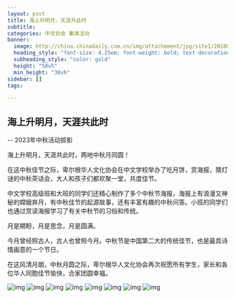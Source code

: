 ```yaml
---
layout: post
title: 海上升明月，天涯共此时
subtitle: 
categories: 中文协会 集体活动
banner:
  image: http://china.chinadaily.com.cn/img/attachement/jpg/site1/20180922/d8cb8a14fd991d10627c0c.jpg
  heading_style: "font-size: 4.25em; font-weight: bold; text-decoration: underline"
  subheading_style: "color: gold"
  height: "50vh"
  min_height: "38vh"
sidebar: []
tags: 

---
```


## 海上升明月，天涯共此时

-- 2023年中秋活动掠影

海上升明月，天涯共此时，两地中秋月同圆！

在这中秋佳节之际，卑尔根华人文化协会在中文学校举办了吃月饼，赏海报，猜灯谜的中秋茶话会，大人和孩子们都欢聚一堂，共度佳节。

中文学校高级班和大班的同学们还精心制作了多个中秋节海报，海报上有浪漫又神秘的嫦娥奔月，有中秋佳节的起源故事，还有丰富有趣的中秋问答。小班的同学们也通过赏读海报学习了有关中秋节的习俗和传统。

月是期盼，月是思念，月是圆满。

今月曾经照古人，古人也曾照今月。中秋节是中国第二大的传统佳节，也是最具诗情画意的一个节日。

在这风清月朗，中秋月圆之际，卑尔根华人文化协会再次祝愿所有学生，家长和各位华人同胞佳节愉快，合家团圆幸福。

![img](../../../assets/images/zhongqiu/WechatIMG18.jpg)
![img](../../../assets/images/zhongqiu/IMG_20230930_103754.jpg)
![img](../../../assets/images/zhongqiu/IMG_20230930_103810.jpg)
![img](../../../assets/images/zhongqiu/IMG_20230930_103836.jpg)
![img](../../../assets/images/zhongqiu/IMG_20230930_103850.jpg)
![img](../../../assets/images/zhongqiu/IMG_20230930_103902.jpg)
![img](../../../assets/images/zhongqiu/IMG_20230930_103910.jpg)
![img](../../../assets/images/zhongqiu/IMG_20230930_103919.jpg)







